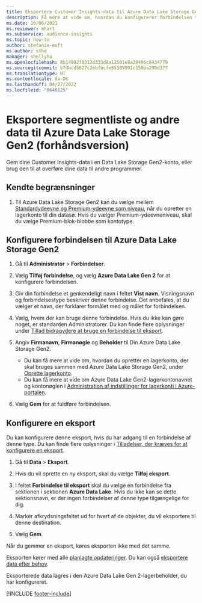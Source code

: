 ```yaml
---
title: Eksportere Customer Insights-data til Azure Data Lake Storage Gen2
description: Få mere at vide om, hvordan du konfigurerer forbindelsen til Azure Data Lake Storage Gen2.
ms.date: 10/06/2021
ms.reviewer: mhart
ms.subservice: audience-insights
ms.topic: how-to
author: stefanie-msft
ms.author: sthe
manager: shellyha
ms.openlocfilehash: 8b14992f8312d333d8a12501e8a28496c8434779
ms.sourcegitcommit: b7dbcd5627c2ebfbcfe65589991c159ba290d377
ms.translationtype: HT
ms.contentlocale: da-DK
ms.lasthandoff: 04/27/2022
ms.locfileid: "8646125"
---
```

# <a name="export-segment-list-and-other-data-to-azure-data-lake-storage-gen2-preview"></a>Eksportere segmentliste og andre data til Azure Data Lake Storage Gen2 (forhåndsversion)

Gem dine Customer Insights-data i en Data Lake Storage Gen2-konto, eller brug den til at overføre dine data til andre programmer.

## <a name="known-limitations"></a>Kendte begrænsninger

1. Til Azure Data Lake Storage Gen2 kan du vælge mellem [Standardydeevne og Premium-ydeevne som niveau](/azure/storage/blobs/create-data-lake-storage-account), når du opretter en lagerkonto til din datasø. Hvis du vælger Premium-ydeevneniveau, skal du vælge Premium-blok-blobbe som kontotype. 


## <a name="set-up-the-connection-to-azure-data-lake-storage-gen2"></a>Konfigurere forbindelsen til Azure Data Lake Storage Gen2 


1. Gå til **Administrator** > **Forbindelser**.

1. Vælg **Tilføj forbindelse**, og vælg **Azure Data Lake Gen 2** for at konfigurere forbindelsen.

1. Giv din forbindelse et genkendeligt navn i feltet **Vist navn**. Visningsnavn og forbindelsestype beskriver denne forbindelse. Det anbefales, at du vælger et navn, der forklarer formålet med og målet for forbindelsen.

1. Vælg, hvem der kan bruge denne forbindelse. Hvis du ikke kan gøre noget, er standarden Administratorer. Du kan finde flere oplysninger under [Tillad bidragydere at bruge en forbindelse til eksport](connections.md#allow-contributors-to-use-a-connection-for-exports).

1. Angiv **Firmanavn**, **Firmanøgle** og **Beholder** til Din Azure Data Lake Storage Gen2.
    - Du kan få mere at vide om, hvordan du opretter en lagerkonto, der skal bruges sammen med Azure Data Lake Storage Gen2, under [Oprette lagerkonto](/azure/storage/blobs/create-data-lake-storage-account). 
    - Du kan få mere at vide om Azure Data Lake Gen2-lagerkontonavnet og kontonøglen i [Administration af indstillinger for lagerkonti i Azure-portalen](/azure/storage/common/storage-account-manage).

1. Vælg **Gem** for at fuldføre forbindelsen. 

## <a name="configure-an-export"></a>Konfigurere en eksport

Du kan konfigurere denne eksport, hvis du har adgang til en forbindelse af denne type. Du kan finde flere oplysninger i [Tilladelser, der kræves for at konfigurere en eksport](export-destinations.md#set-up-a-new-export).

1. Gå til **Data** > **Eksport**.

1. Hvis du vil oprette en ny eksport, skal du vælge **Tilføj eksport**.

1. I feltet **Forbindelse til eksport** skal du vælge en forbindelse fra sektionen i sektionen **Azure Data Lake**. Hvis du ikke kan se dette sektionsnavn, er der ingen forbindelser af denne type tilgængelige for dig.

1. Markér afkrydsningsfeltet ud for hvert af de objekter, du vil eksportere til denne destination.

1. Vælg **Gem**.

Når du gemmer en eksport, køres eksporten ikke med det samme.

Eksporten kører med alle [planlagte opdateringer](system.md#schedule-tab). Du kan også [eksportere data efter behov](export-destinations.md#run-exports-on-demand). 

Eksporterede data lagres i den Azure Data Lake Gen 2-lagerbeholder, du har konfigureret. 

[!INCLUDE [footer-include](includes/footer-banner.md)]

